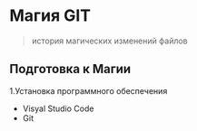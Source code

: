 # Магия GIT #

> история магических  изменений файлов 
   
 ## Подготовка к Магии ##

1.Установка программного обеспечения

* Visyal Studio Code
* Git 

